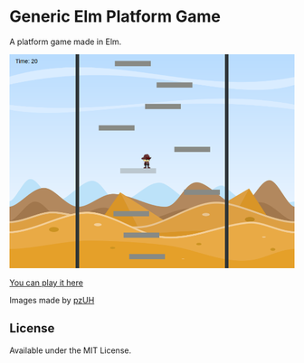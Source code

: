 # Generic Elm Platform Game

A platform game made in Elm.

![screenshot](https://github.com/iojichervo/Generic-Elm-Platform-Game/blob/master/img/screenshot.png "Screenshot")

[You can play it here](https://iojichervo.github.io/Generic-Elm-Platform-Game/)

Images made by [pzUH](https://twitter.com/pzUH)

## License

Available under the MIT License.